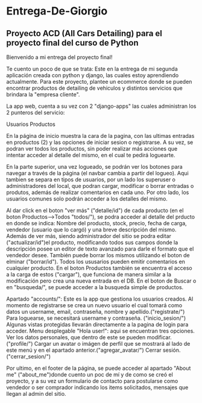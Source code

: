 # Entrega-De-Giorgio
## Proyecto ACD (All Cars Detailing) para el proyecto final del curso de Python

Bienvenido a mi entrega del proyecto final!

Te cuento un poco de que se trata:
Este en la entrega de mi segunda aplicación creada con python y django, las cuales estoy aprendiendo actualmente.
Para este proyecto, plantee un ecommerce donde se pueden encontrar productos de detailing de vehiculos y distintos servicios que brindara la "empresa cliente".

La app web, cuenta a su vez con 2 "django-apps" las cuales administran los 2 punteros del servicio:

Usuarios
Productos

En la página de inicio muestra la cara de la pagina, con las ultimas entradas en productos (2) y las opciones de iniciar sesion o registrarse. A su vez, se podran ver todos los productos, sin poder realizar más acciones que intentar acceder al detalle del mismo, en el cual te pedirá loguearte.

En la parte superior, una vez logueado, se podrán ver los botones para navegar a través de la página (el navbar cambia a partir del logueo).
Aqui tambien se separa en tipos de usuarios, por un lado los superuser o administradores del local, que podran cargar, modificar o borrar entradas o produtos, además de realizar comentarios en cada uno. Por otro lado, los usuarios comunes solo podrán acceder a los detalles del mismo.

Al dar click en el boton "ver más" ("detalle/id") de cada producto (en el boton Productos-->Todos "todos/"), se podra acceder al detalle del prducto en donde se indica: Nombre del producto, stock, precio, fecha de carga, vendedor (usuario que lo cargó) y una breve descripción del mismo.
Además de ver más, siendo administrador del sitio se podra editar ("actualizar/id")el producto, modificando todos sus campos donde la descripción posee un editor de texto avanzado para darle el formato que el vendedor desee. También puede borrar los mismos utilizando el boton de elminar ("borrar/id"). Todos los ususarios pueden emitir comentarios en cualquier producto.
En el boton Productos también se encuentra el acceso a la carga de estos ("cargar"), que funciona de manera similar a la modificación pero crea una nueva entrada en el DB.
En el boton de Buscar o en "busqueda/", se puede acceder a la busqueda simple de productos.

Apartado "accounts/":
    Este es la app que gestiona los usuarios creados.
    Al momento de registrarse se crea un nuevo usuario el cual tomará como datos un username, email, contraseña, nombre y apellido.("registrate/")
    Para loguearse, se necesitará username y contraseña. ("inicio_sesion/")
    Algunas vistas protegidas llevarán directamente a la pagina de login para acceder.
    Menu desplegable "Hola user!": aqui se encuentran tres opciones.
        Ver los datos personales, que dentro de este se pueden modificar.("profile/")
        Cargar un avatar o imágen de perfil que se mostrará al lado de este menú y en el apartado anterior.("agregar_avatar/")
        Cerrar sesión. ("cerrar_sesion/")

Por ultimo, en el footer de la página, se puede acceder al apartado "About me" ("about_me")donde cuento un poc de mí y de como se creó el proyecto, y a su vez un formulario de contacto para postularse como vendedor o ser comprador indicando los items solicitados, mensajes que llegan al admin del sitio.

